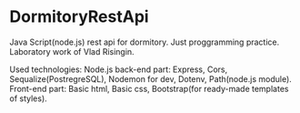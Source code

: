 # DormitoryRestApi
Java Script(node.js) rest api for dormitory. Just proggramming practice. 
Laboratory work of Vlad Risingin. 

Used technologies:
Node.js back-end part:
Express,
Cors,
Sequalize(PostregreSQL),
Nodemon for dev,
Dotenv,
Path(node.js module).
Front-end part:
Basic html,
Basic css, 
Bootstrap(for ready-made templates of styles). 
